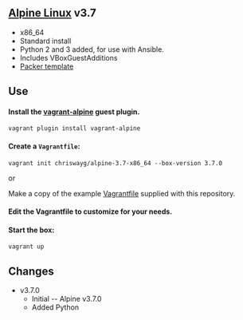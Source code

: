 ## [Alpine Linux](http://alpinelinux.org) v3.7

* x86_64
* Standard install
* Python 2 and 3 added, for use with Ansible.
* Includes VBoxGuestAdditions
* [Packer template](https://github.com/chriswayg/packer-templates/alpine3.7)

## Use

#### Install the [vagrant-alpine](https://github.com/chriswayg/vagrant-alpine) guest plugin.

```
vagrant plugin install vagrant-alpine
```

#### Create a `Vagrantfile`:

```
vagrant init chriswayg/alpine-3.7-x86_64 --box-version 3.7.0
```

or

Make a copy of the example [Vagrantfile](https://github.com/chriswayg/packer-templates/blob/master/alpine3.7/Vagrantfile) supplied with this repository.

#### Edit the Vagrantfile to customize for your needs.

#### Start the box:

```
vagrant up
```

## Changes

* v3.7.0
   * Initial -- Alpine v3.7.0
   * Added Python
